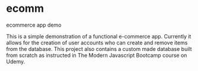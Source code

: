 # ecomm
ecommerce app demo

This is a simple demonstration of a functional e-commerce app. Currently it allows for the creation of user accounts who can create and remove items from the database.
This project also contains a custom made database built from scratch as instructed in The Modern Javascript Bootcamp course on Udemy.
